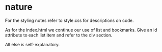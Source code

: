 # nature

For the styling notes refer to style.css for descriptions on code.

As for the index.html we continue our use of list and bookmarks.
Give an id attribute to each list item and refer to the div section.

All else is self-explanatory.
